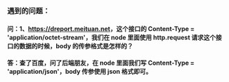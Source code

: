 ### 遇到的问题：

#### 问：1、https://dreport.meituan.net<POST method>，这个接口的 Content-Type = 'application/octet-stream'，我们在 node 里面使用 http.request 请求这个接口的数据的时候，body 的传参格式是怎样的？

#### 答：查了百度，问了后端朋友，在 node 里面我们写 Content-Type = 'application/json'，body 传参使用 json 格式即可。
